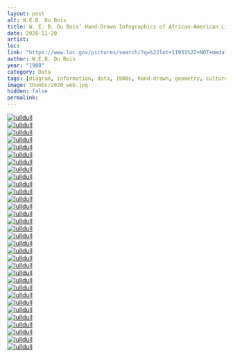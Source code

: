 ```yaml
---
layout: post
alt: W.E.B. Du Bois
title: W. E. B. Du Bois’ Hand-Drawn Infographics of African-American Life 
date: 2020-11-20
artist: 
loc: 
link: "https://www.loc.gov/pictures/search/?q=%22lot+11931%22+NOT+medal&co=anedub&st=gallery"
author: W.E.B. Du Bois
year: "1900"
category: Data
tags: [diagram, information, data, 1900s, hand-drawn, geometry, culture]
image: thumbs/2020_web.jpg
hidden: false
permalink:
---
```






<div class="post_image_rounded">
	<a href="{{ site.baseurl }}/images/posts/2020_web/001.jpg" target="_blank">
	<img src="{{ site.baseurl }}/images/posts/2020_web/001.jpg" alt="lulldull"></a>
</div>

<div class="post_image_rounded">
	<a href="{{ site.baseurl }}/images/posts/2020_web/002.jpg" target="_blank">
	<img src="{{ site.baseurl }}/images/posts/2020_web/002.jpg" alt="lulldull"></a>
</div>

<div class="post_image_rounded">
	<a href="{{ site.baseurl }}/images/posts/2020_web/003.jpg" target="_blank">
	<img src="{{ site.baseurl }}/images/posts/2020_web/003.jpg" alt="lulldull"></a>
</div>

<div class="post_image_rounded">
	<a href="{{ site.baseurl }}/images/posts/2020_web/004.jpg" target="_blank">
	<img src="{{ site.baseurl }}/images/posts/2020_web/004.jpg" alt="lulldull"></a>
</div>

<div class="post_image_rounded">
	<a href="{{ site.baseurl }}/images/posts/2020_web/005.jpg" target="_blank">
	<img src="{{ site.baseurl }}/images/posts/2020_web/005.jpg" alt="lulldull"></a>
</div>

<div class="post_image_rounded">
	<a href="{{ site.baseurl }}/images/posts/2020_web/006.jpg" target="_blank">
	<img src="{{ site.baseurl }}/images/posts/2020_web/006.jpg" alt="lulldull"></a>
</div>

<div class="post_image_rounded">
	<a href="{{ site.baseurl }}/images/posts/2020_web/007.jpg" target="_blank">
	<img src="{{ site.baseurl }}/images/posts/2020_web/007.jpg" alt="lulldull"></a>
</div>

<div class="post_image_rounded">
	<a href="{{ site.baseurl }}/images/posts/2020_web/008.jpg" target="_blank">
	<img src="{{ site.baseurl }}/images/posts/2020_web/008.jpg" alt="lulldull"></a>
</div>

<div class="post_image_rounded">
	<a href="{{ site.baseurl }}/images/posts/2020_web/009.jpg" target="_blank">
	<img src="{{ site.baseurl }}/images/posts/2020_web/013.jpg" alt="lulldull"></a>
</div>

<div class="post_image_rounded">
	<a href="{{ site.baseurl }}/images/posts/2020_web/010.jpg" target="_blank">
	<img src="{{ site.baseurl }}/images/posts/2020_web/010.jpg" alt="lulldull"></a>
</div>

<div class="post_image_rounded">
	<a href="{{ site.baseurl }}/images/posts/2020_web/011.jpg" target="_blank">
	<img src="{{ site.baseurl }}/images/posts/2020_web/011.jpg" alt="lulldull"></a>
</div>

<div class="post_image_rounded">
	<a href="{{ site.baseurl }}/images/posts/2020_web/012.jpg" target="_blank">
	<img src="{{ site.baseurl }}/images/posts/2020_web/012.jpg" alt="lulldull"></a>
</div>

<div class="post_image_rounded">
	<a href="{{ site.baseurl }}/images/posts/2020_web/013.jpg" target="_blank">
	<img src="{{ site.baseurl }}/images/posts/2020_web/013.jpg" alt="lulldull"></a>
</div>

<div class="post_image_rounded">
	<a href="{{ site.baseurl }}/images/posts/2020_web/014.jpg" target="_blank">
	<img src="{{ site.baseurl }}/images/posts/2020_web/014.jpg" alt="lulldull"></a>
</div>

<div class="post_image_rounded">
	<a href="{{ site.baseurl }}/images/posts/2020_web/015.jpg" target="_blank">
	<img src="{{ site.baseurl }}/images/posts/2020_web/015.jpg" alt="lulldull"></a>
</div>

<div class="post_image_rounded">
	<a href="{{ site.baseurl }}/images/posts/2020_web/016.jpg" target="_blank">
	<img src="{{ site.baseurl }}/images/posts/2020_web/016.jpg" alt="lulldull"></a>
</div>

<div class="post_image_rounded">
	<a href="{{ site.baseurl }}/images/posts/2020_web/017.jpg" target="_blank">
	<img src="{{ site.baseurl }}/images/posts/2020_web/017.jpg" alt="lulldull"></a>
</div>

<div class="post_image_rounded">
	<a href="{{ site.baseurl }}/images/posts/2020_web/018.jpg" target="_blank">
	<img src="{{ site.baseurl }}/images/posts/2020_web/018.jpg" alt="lulldull"></a>
</div>

<div class="post_image_rounded">
	<a href="{{ site.baseurl }}/images/posts/2020_web/019.jpg" target="_blank">
	<img src="{{ site.baseurl }}/images/posts/2020_web/019.jpg" alt="lulldull"></a>
</div>

<div class="post_image_rounded">
	<a href="{{ site.baseurl }}/images/posts/2020_web/020.jpg" target="_blank">
	<img src="{{ site.baseurl }}/images/posts/2020_web/020.jpg" alt="lulldull"></a>
</div>

<div class="post_image_rounded">
	<a href="{{ site.baseurl }}/images/posts/2020_web/021.jpg" target="_blank">
	<img src="{{ site.baseurl }}/images/posts/2020_web/021.jpg" alt="lulldull"></a>
</div>

<div class="post_image_rounded">
	<a href="{{ site.baseurl }}/images/posts/2020_web/022.jpg" target="_blank">
	<img src="{{ site.baseurl }}/images/posts/2020_web/022.jpg" alt="lulldull"></a>
</div>

<div class="post_image_rounded">
	<a href="{{ site.baseurl }}/images/posts/2020_web/023.jpg" target="_blank">
	<img src="{{ site.baseurl }}/images/posts/2020_web/023.jpg" alt="lulldull"></a>
</div>

<div class="post_image_rounded">
	<a href="{{ site.baseurl }}/images/posts/2020_web/024.jpg" target="_blank">
	<img src="{{ site.baseurl }}/images/posts/2020_web/024.jpg" alt="lulldull"></a>
</div>

<div class="post_image_rounded">
	<a href="{{ site.baseurl }}/images/posts/2020_web/025.jpg" target="_blank">
	<img src="{{ site.baseurl }}/images/posts/2020_web/025.jpg" alt="lulldull"></a>
</div>

<div class="post_image_rounded">
	<a href="{{ site.baseurl }}/images/posts/2020_web/026.jpg" target="_blank">
	<img src="{{ site.baseurl }}/images/posts/2020_web/026.jpg" alt="lulldull"></a>
</div>

<div class="post_image_rounded">
	<a href="{{ site.baseurl }}/images/posts/2020_web/027.jpg" target="_blank">
	<img src="{{ site.baseurl }}/images/posts/2020_web/027.jpg" alt="lulldull"></a>
</div>

<div class="post_image_rounded">
	<a href="{{ site.baseurl }}/images/posts/2020_web/028.jpg" target="_blank">
	<img src="{{ site.baseurl }}/images/posts/2020_web/028.jpg" alt="lulldull"></a>
</div>

<div class="post_image_rounded">
	<a href="{{ site.baseurl }}/images/posts/2020_web/029.jpg" target="_blank">
	<img src="{{ site.baseurl }}/images/posts/2020_web/029.jpg" alt="lulldull"></a>
</div>

<div class="post_image_rounded">
	<a href="{{ site.baseurl }}/images/posts/2020_web/030.jpg" target="_blank">
	<img src="{{ site.baseurl }}/images/posts/2020_web/030.jpg" alt="lulldull"></a>
</div>

<div class="post_image_rounded">
	<a href="{{ site.baseurl }}/images/posts/2020_web/031.jpg" target="_blank">
	<img src="{{ site.baseurl }}/images/posts/2020_web/031.jpg" alt="lulldull"></a>
</div>

<div class="post_image_rounded">
	<a href="{{ site.baseurl }}/images/posts/2020_web/032.jpg" target="_blank">
	<img src="{{ site.baseurl }}/images/posts/2020_web/032.jpg" alt="lulldull"></a>
</div>



















</div>


